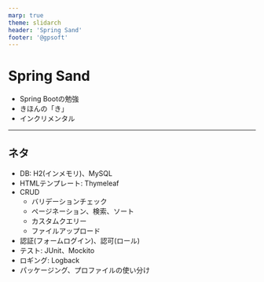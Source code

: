```yaml
---
marp: true
theme: slidarch
header: 'Spring Sand'
footer: '@gpsoft'
---
```

<!--
_header: ''
_class : lead invert
-->

# Spring Sand <!-- fit -->

- Spring Bootの勉強
- きほんの「き」
- インクリメンタル

---

## ネタ

<!-- class: col-2 -->

- DB: H2(インメモリ)、MySQL
- HTMLテンプレート: Thymeleaf
- CRUD
  - バリデーションチェック
  - ページネーション、検索、ソート
  - カスタムクエリー
  - ファイルアップロード
- 認証(フォームログイン)、認可(ロール)
- テスト: JUnit、Mockito
- ロギング: Logback
- パッケージング、プロファイルの使い分け

